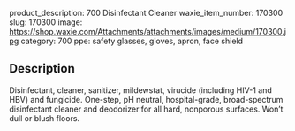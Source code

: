 product_description: 700 Disinfectant Cleaner
waxie_item_number: 170300
slug: 170300
image: https://shop.waxie.com/Attachments/attachments/images/medium/170300.jpg
category: 700
ppe: safety glasses, gloves, apron, face shield

## Description
Disinfectant, cleaner, sanitizer, mildewstat, virucide (including HIV-1 and HBV) and fungicide. One-step, pH neutral, hospital-grade, broad-spectrum disinfectant cleaner and deodorizer for all hard, nonporous surfaces. Won’t dull or blush floors.
